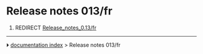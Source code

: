 # Release notes 013/fr
1.  REDIRECT [Release_notes_0.13/fr](Release_notes_0.13/fr.md)



---
⏵ [documentation index](../README.md) > Release notes 013/fr
